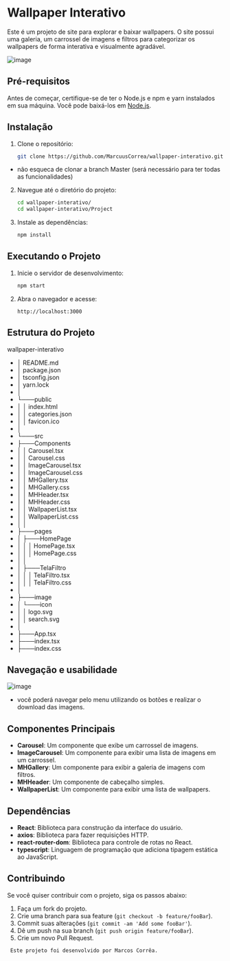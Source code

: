 # Wallpaper Interativo

Este é um projeto de site para explorar e baixar wallpapers. O site possui uma galeria, um carrossel de imagens e filtros para categorizar os wallpapers de forma interativa e visualmente agradável.

![image](https://github.com/MarcuusCorrea/Wallpaper-Interative/assets/96303668/89a97e0f-fb31-4110-af91-abc1bfabb7d6)


## Pré-requisitos

Antes de começar, certifique-se de ter o Node.js e npm e yarn instalados em sua máquina. Você pode baixá-los em [Node.js](https://nodejs.org/).

## Instalação

1. Clone o repositório:

    ```sh
    git clone https://github.com/MarcuusCorrea/wallpaper-interativo.git

  - não esqueca de clonar a branch Master (será necessário para ter todas as funcionalidades)
    

2. Navegue até o diretório do projeto:

    ```sh
    cd wallpaper-interativo/
    cd wallpaper-interativo/Project
    ```

3. Instale as dependências:

    ```sh
    npm install
    ```

## Executando o Projeto

1. Inicie o servidor de desenvolvimento:

    ```sh
    npm start
    ```

2. Abra o navegador e acesse:

    ```
    http://localhost:3000
    ```

## Estrutura do Projeto

wallpaper-interativo
 - │ README.md
 - │ package.json
 - │ tsconfig.json
 - │ yarn.lock
 - │
 - └───public
 - │ │ index.html
 - │ │ categories.json
 - │ │ favicon.ico
 - │
 - └───src
 - ├───Components
 - │ │ Carousel.tsx
 - │ │ Carousel.css
 - │ │ ImageCarousel.tsx
 - │ │ ImageCarousel.css
 - │ │ MHGallery.tsx
 - │ │ MHGallery.css
 - │ │ MHHeader.tsx
 - │ │ MHHeader.css
 - │ │ WallpaperList.tsx
 - │ │ WallpaperList.css
 - │ │
 - ├───pages
 - │ ├───HomePage
 - │ │ │ HomePage.tsx
 - │ │ │ HomePage.css
 - │ │
 - │ ├───TelaFiltro
 - │ │ │ TelaFiltro.tsx
 - │ │ │ TelaFiltro.css
 - │
 - ├───image
 - │ └───icon
 - │ │ logo.svg
 - │ │ search.svg
 - │
 - ├───App.tsx
 - ├───index.tsx
 - ├───index.css

## Navegação e usabilidade

![image](https://github.com/MarcuusCorrea/Wallpaper-Interative/assets/96303668/68dacf2b-d291-45fe-aa24-499b7589d302)

 - você poderá navegar pelo menu utilizando os botões e realizar o download das imagens.


## Componentes Principais

- **Carousel**: Um componente que exibe um carrossel de imagens.
- **ImageCarousel**: Um componente para exibir uma lista de imagens em um carrossel.
- **MHGallery**: Um componente para exibir a galeria de imagens com filtros.
- **MHHeader**: Um componente de cabeçalho simples.
- **WallpaperList**: Um componente para exibir uma lista de wallpapers.

## Dependências

- **React**: Biblioteca para construção da interface do usuário.
- **axios**: Biblioteca para fazer requisições HTTP.
- **react-router-dom**: Biblioteca para controle de rotas no React.
- **typescript**: Linguagem de programação que adiciona tipagem estática ao JavaScript.

## Contribuindo

Se você quiser contribuir com o projeto, siga os passos abaixo:

1. Faça um fork do projeto.
2. Crie uma branch para sua feature (`git checkout -b feature/fooBar`).
3. Commit suas alterações (`git commit -am 'Add some fooBar'`).
4. Dê um push na sua branch (`git push origin feature/fooBar`).
5. Crie um novo Pull Request.

  
  ```
   Este projeto foi desenvolvido por Marcos Corrêa.
